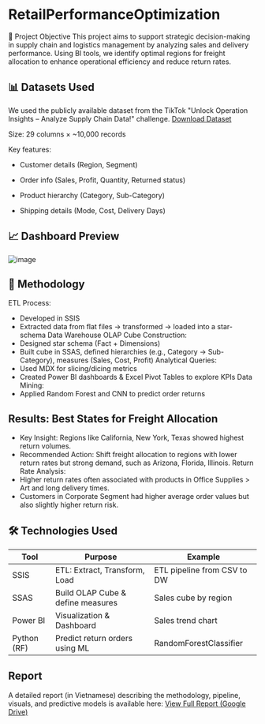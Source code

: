 # RetailPerformanceOptimization
🚀 Project Objective
This project aims to support strategic decision-making in supply chain and logistics management by analyzing sales and delivery performance. Using BI tools, we identify optimal regions for freight allocation to enhance operational efficiency and reduce return rates.

## 📊 Datasets Used
We used the publicly available dataset from the TikTok "Unlock Operation Insights – Analyze Supply Chain Data!" challenge.
[Download Dataset](https://drive.google.com/drive/folders/19do1f_oSnW5n3GEqgwAUZLF-eLEpb5J-?usp=sharing)

Size: 29 columns × ~10,000 records

Key features:

- Customer details (Region, Segment)

- Order info (Sales, Profit, Quantity, Returned status)

- Product hierarchy (Category, Sub-Category)

- Shipping details (Mode, Cost, Delivery Days)

## 📈 Dashboard Preview
![image](https://github.com/user-attachments/assets/1af7d16e-b8c5-42ab-87e6-20e19ed589dd)

## 🧠 Methodology
ETL Process:
- Developed in SSIS
- Extracted data from flat files → transformed → loaded into a star-schema Data Warehouse
OLAP Cube Construction:
- Designed star schema (Fact + Dimensions)
- Built cube in SSAS, defined hierarchies (e.g., Category → Sub-Category), measures (Sales, Cost, Profit)
Analytical Queries:
- Used MDX for slicing/dicing metrics
- Created Power BI dashboards & Excel Pivot Tables to explore KPIs
Data Mining:
- Applied Random Forest and CNN to predict order returns

## Results: Best States for Freight Allocation
- Key Insight: Regions like California, New York, Texas showed highest return volumes.
- Recommended Action: Shift freight allocation to regions with lower return rates but strong demand, such as Arizona, Florida, Illinois.
Return Rate Analysis:
- Higher return rates often associated with products in Office Supplies > Art and long delivery times.
- Customers in Corporate Segment had higher average order values but also slightly higher return risk.

## 🛠️ Technologies Used
| Tool         | Purpose                                | Example |
|--------------|-----------------------------------------|---------|
| SSIS         | ETL: Extract, Transform, Load           | ETL pipeline from CSV to DW |
| SSAS         | Build OLAP Cube & define measures       | Sales cube by region        |
| Power BI     | Visualization & Dashboard               | Sales trend chart           |
| Python (RF)  | Predict return orders using ML          | RandomForestClassifier      |


## Report
A detailed report (in Vietnamese) describing the methodology, pipeline, visuals, and predictive models is available here:
[View Full Report (Google Drive)](https://drive.google.com/drive/folders/19do1f_oSnW5n3GEqgwAUZLF-eLEpb5J-?usp=sharing)
